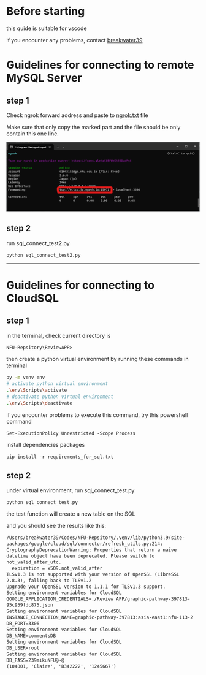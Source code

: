 # Before starting

this quide is suitable for vscode

if you encounter any problems, contact [breakwater39](mailto:41043152@gm.nfu.edu.tw)
# Guidelines for connecting to remote MySQL Server
## step 1

Check ngrok forward address and paste to [ngrok.txt](./ngrok.txt) file

Make sure that only copy the marked part and the file should be only contain this one line.

![ngrok](./Images/guide_ngrok1.png)

## step 2
run sql_connect_test2.py

    python sql_connect_test2.py

---
# Guidelines for connecting to CloudSQL

## step 1

in the terminal, check current directory is

    NFU-Repsitory\ReviewAPP>

then create a python virtual environment by running these commands in terminal
```bash
py -m venv env
# activate python virtual environment
.\env\Scripts\activate
# deactivate python virtual environment
.\env\Scripts\deactivate
```

if you encounter problems to execute this command, try this powershell command

```
Set-ExecutionPolicy Unrestricted -Scope Process
```

install dependencies packages

    pip install -r requirements_for_sql.txt

## step 2

under virtual environment, run sql_connect_test.py

    python sql_connect_test.py

the test function will create a new table on the SQL

and you should see the results like this:

```
/Users/breakwater39/Codes/NFU-Repsitory/.venv/lib/python3.9/site-packages/google/cloud/sql/connector/refresh_utils.py:214: CryptographyDeprecationWarning: Properties that return a naïve datetime object have been deprecated. Please switch to not_valid_after_utc.
  expiration = x509.not_valid_after
TLSv1.3 is not supported with your version of OpenSSL (LibreSSL 2.8.3), falling back to TLSv1.2
Upgrade your OpenSSL version to 1.1.1 for TLSv1.3 support.
Setting environment variables for CloudSQL
GOOGLE_APPLICATION_CREDENTIALS=./Review APP/graphic-pathway-397813-95c959fdc875.json
Setting environment variables for CloudSQL
INSTANCE_CONNECTION_NAME=graphic-pathway-397813:asia-east1:nfu-113-2
DB_PORT=3306
Setting environment variables for CloudSQL
DB_NAME=commentsDB
Setting environment variables for CloudSQL
DB_USER=root
Setting environment variables for CloudSQL
DB_PASS=239mikuNFU@~@
(104001, 'Claire', 'B342222', '1245667')

```